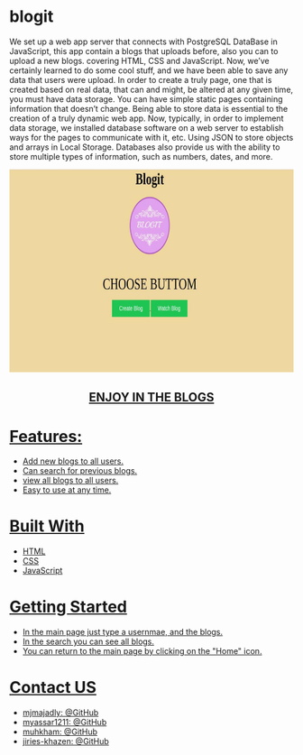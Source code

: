 # blogit


We set up a web app server that connects with PostgreSQL DataBase in JavaScript, this app contain a blogs that uploads before, also you can to upload a new blogs.
covering HTML, CSS and JavaScript. 
Now, we’ve certainly learned to do some cool stuff, and we have been able to save any data that users were upload.
In order to create a truly page, one that is created based on real data, that can and might, be altered at any given time, you must have data storage.
You can have simple static pages containing information that doesn’t change.
Being able to store data is essential to the creation of a truly dynamic web app.
Now, typically, in order to implement data storage, we installed database software on a web server to establish ways for the pages to communicate with it, etc.
Using JSON to store objects and arrays in Local Storage.
Databases also provide us with the ability to store multiple types of information, such as numbers, dates, and more.

<p align="center">
  <img src="/public/image2.jpeg" width=720px height=360px />
</p>

<h2 align="center"><a href="https://blogitkav.herokuapp.com/">ENJOY IN THE BLOGS</h2>



# Features:
- Add new blogs to all users.
- Can search for previous blogs.
- view all blogs to all users.
- Easy to use at any time.

# Built With
- HTML
- CSS
- JavaScript

# Getting Started
- In the main page just type a usernmae, and the blogs.
- In the search you can see all blogs.
- You can return to the main page by clicking on the "Home" icon.

# Contact US
- mjmajadly: @GitHub
- myassar1211: @GitHub
- muhkham: @GitHub
- jiries-khazen: @GitHub
